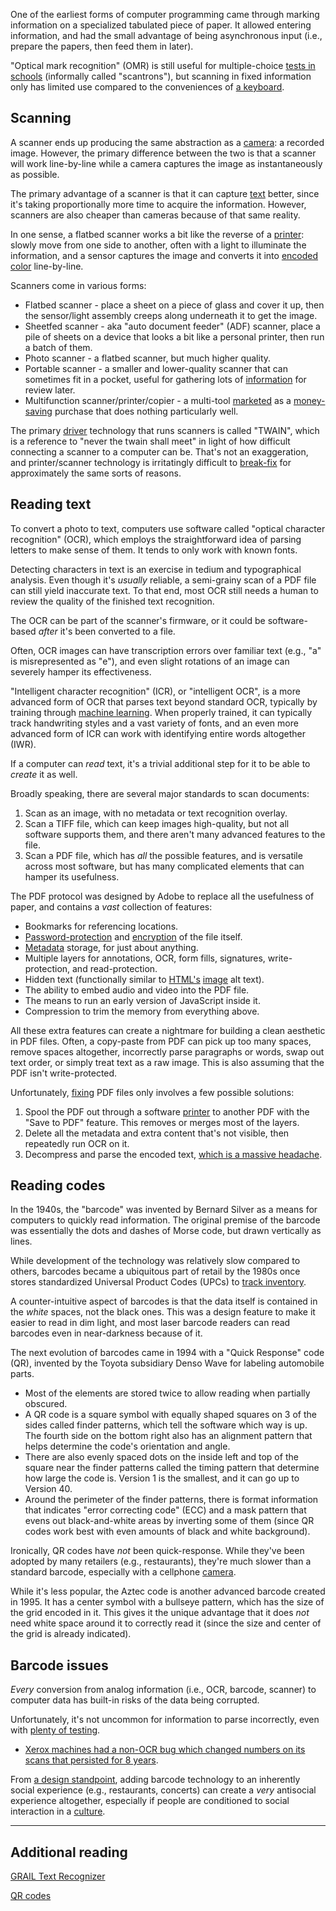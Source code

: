 
One of the earliest forms of computer programming came through marking information on a specialized tabulated piece of paper. It allowed entering information, and had the small advantage of being asynchronous input (i.e., prepare the papers, then feed them in later).

"Optical mark recognition" (OMR) is still useful for multiple-choice [tests in schools](pedagogy.md) (informally called "scantrons"), but scanning in fixed information only has limited use compared to the conveniences of [a keyboard](computers-keyboard.md).

## Scanning

A scanner ends up producing the same abstraction as a [camera](camera.md): a recorded image. However, the primary difference between the two is that a scanner will work line-by-line while a camera captures the image as instantaneously as possible.

The primary advantage of a scanner is that it can capture [text](computers-keyboard.md) better, since it's taking proportionally more time to acquire the information. However, scanners are also cheaper than cameras because of that same reality.

In one sense, a flatbed scanner works a bit like the reverse of a [printer](computers-printers.md): slowly move from one side to another, often with a light to illuminate the information, and a sensor captures the image and converts it into [encoded color](graphics.md) line-by-line.

Scanners come in various forms:

- Flatbed scanner - place a sheet on a piece of glass and cover it up, then the sensor/light assembly creeps along underneath it to get the image.
- Sheetfed scanner - aka "auto document feeder" (ADF) scanner, place a pile of sheets on a device that looks a bit like a personal printer, then run a batch of them.
- Photo scanner - a flatbed scanner, but much higher quality.
- Portable scanner - a smaller and lower-quality scanner that can sometimes fit in a pocket, useful for gathering lots of [information](database.md) for review later.
- Multifunction scanner/printer/copier - a multi-tool [marketed](marketing.md) as a [money-saving](money-4_spending.md) purchase that does nothing particularly well.

The primary [driver](computers-os.md) technology that runs scanners is called "TWAIN", which is a reference to "never the twain shall meet" in light of how difficult connecting a scanner to a computer can be. That's not an exaggeration, and printer/scanner technology is irritatingly difficult to [break-fix](fix.md) for approximately the same sorts of reasons.

## Reading text

To convert a photo to text, computers use software called "optical character recognition" (OCR), which employs the straightforward idea of parsing letters to make sense of them. It tends to only work with known fonts.

Detecting characters in text is an exercise in tedium and typographical analysis. Even though it's *usually* reliable, a semi-grainy scan of a PDF file can still yield inaccurate text. To that end, most OCR still needs a human to review the quality of the finished text recognition.

The OCR can be part of the scanner's firmware, or it could be software-based *after* it's been converted to a file.

Often, OCR images can have transcription errors over familiar text (e.g., "a" is misrepresented as "e"), and even slight rotations of an image can severely hamper its effectiveness.

"Intelligent character recognition" (ICR), or "intelligent OCR", is a more advanced form of OCR that parses text beyond standard OCR, typically by training through [machine learning](computers-ai-ml.md). When properly trained, it can typically track handwriting styles and a vast variety of fonts, and an even more advanced form of ICR can work with identifying entire words altogether (IWR).

If a computer can *read* text, it's a trivial additional step for it to be able to *create* it as well.

Broadly speaking, there are several major standards to scan documents:

1. Scan as an image, with no metadata or text recognition overlay.
2. Scan a TIFF file, which can keep images high-quality, but not all software supports them, and there aren't many advanced features to the file.
3. Scan a PDF file, which has *all* the possible features, and is versatile across most software, but has many complicated elements that can hamper its usefulness.

The PDF protocol was designed by Adobe to replace all the usefulness of paper, and contains a *vast* collection of features:

- Bookmarks for referencing locations.
- [Password-protection](computers-cysec-authentication.md) and [encryption](encryption.md) of the file itself.
- [Metadata](computers-files.md) storage, for just about anything.
- Multiple layers for annotations, OCR, form fills, signatures, write-protection, and read-protection.
- Hidden text (functionally similar to [HTML's](computers-webdev.md) [image](graphics.md) alt text).
- The ability to embed audio and video into the PDF file.
- The means to run an early version of JavaScript inside it.
- Compression to trim the memory from everything above.

All these extra features can create a nightmare for building a clean aesthetic in PDF files. Often, a copy-paste from PDF can pick up too many spaces, remove spaces altogether, incorrectly parse paragraphs or words, swap out text order, or simply treat text as a raw image. This is also assuming that the PDF isn't write-protected.

Unfortunately, [fixing](fix.md) PDF files only involves a few possible solutions:

1. Spool the PDF out through a software [printer](computers-printers.md) to another PDF with the "Save to PDF" feature. This removes or merges most of the layers.
2. Delete all the metadata and extra content that's not visible, then repeatedly run OCR on it.
3. Decompress and parse the encoded text, [which is a massive headache](https://gist.github.com/senderle/8ad6aae251c4ddf9424f8a05dd0e8c18).

## Reading codes

In the 1940s, the "barcode" was invented by Bernard Silver as a means for computers to quickly read information. The original premise of the barcode was essentially the dots and dashes of Morse code, but drawn vertically as lines.

While development of the technology was relatively slow compared to others, barcodes became a ubiquitous part of retail by the 1980s once stores standardized Universal Product Codes (UPCs) to [track inventory](accounting.md).

A counter-intuitive aspect of barcodes is that the data itself is contained in the *white* spaces, not the black ones. This was a design feature to make it easier to read in dim light, and most laser barcode readers can read barcodes even in near-darkness because of it.

The next evolution of barcodes came in 1994 with a "Quick Response" code (QR), invented by the Toyota subsidiary Denso Wave for labeling automobile parts.

- Most of the elements are stored twice to allow reading when partially obscured.
- A QR code is a square symbol with equally shaped squares on 3 of the sides called finder patterns, which tell the software which way is up. The fourth side on the bottom right also has an alignment pattern that helps determine the code's orientation and angle.
- There are also evenly spaced dots on the inside left and top of the square near the finder patterns called the timing pattern that determine how large the code is. Version 1 is the smallest, and it can go up to Version 40.
- Around the perimeter of the finder patterns, there is format information that indicates "error correcting code" (ECC) and a mask pattern that evens out black-and-white areas by inverting some of them (since QR codes work best with even amounts of black and white background).

Ironically, QR codes have *not* been quick-response. While they've been adopted by many retailers (e.g., restaurants), they're much slower than a standard barcode, especially with a cellphone [camera](camera.md).

While it's less popular, the Aztec code is another advanced barcode created in 1995. It has a center symbol with a bullseye pattern, which has the size of the grid encoded in it. This gives it the unique advantage that it does *not* need white space around it to correctly read it (since the size and center of the grid is already indicated).

## Barcode issues

*Every* conversion from analog information (i.e., OCR, barcode, scanner) to computer data has built-in risks of the data being corrupted.

Unfortunately, it's not uncommon for information to parse incorrectly, even with [plenty of testing](computers-software-redesign.md).

- [Xerox machines had a non-OCR bug which changed numbers on its scans that persisted for 8 years](https://www.dkriesel.com/en/blog/2013/0802_xerox-workcentres_are_switching_written_numbers_when_scanning).

From [a design standpoint](design-uxui.md), adding barcode technology to an inherently social experience (e.g., restaurants, concerts) can create a *very* antisocial experience altogether, especially if people are conditioned to social interaction in a [culture](culture.md).

* * * * *

## Additional reading

[GRAIL Text Recognizer](https://jackschaedler.github.io/handwriting-recognition/)

[QR codes](https://typefully.com/DanHollick/qr-codes-T7tLlNi)
